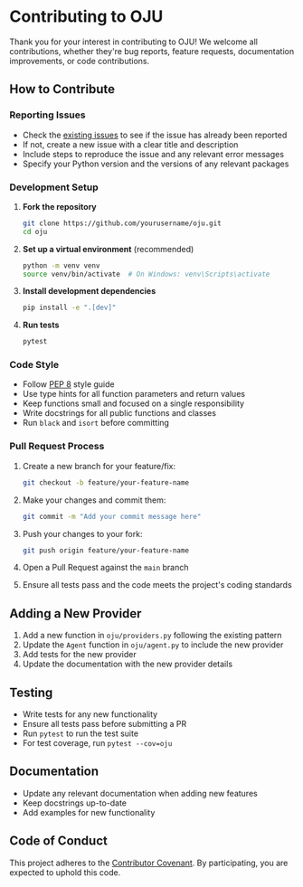 # Contributing to OJU

Thank you for your interest in contributing to OJU! We welcome all contributions, whether they're bug reports, feature requests, documentation improvements, or code contributions.

## How to Contribute

### Reporting Issues
- Check the [existing issues](https://github.com/ojasaklechat41/oju/issues) to see if the issue has already been reported
- If not, create a new issue with a clear title and description
- Include steps to reproduce the issue and any relevant error messages
- Specify your Python version and the versions of any relevant packages

### Development Setup

1. **Fork the repository**
   ```bash
   git clone https://github.com/yourusername/oju.git
   cd oju
   ```

2. **Set up a virtual environment** (recommended)
   ```bash
   python -m venv venv
   source venv/bin/activate  # On Windows: venv\Scripts\activate
   ```

3. **Install development dependencies**
   ```bash
   pip install -e ".[dev]"
   ```

4. **Run tests**
   ```bash
   pytest
   ```

### Code Style
- Follow [PEP 8](https://www.python.org/dev/peps/pep-0008/) style guide
- Use type hints for all function parameters and return values
- Keep functions small and focused on a single responsibility
- Write docstrings for all public functions and classes
- Run `black` and `isort` before committing

### Pull Request Process

1. Create a new branch for your feature/fix:
   ```bash
   git checkout -b feature/your-feature-name
   ```

2. Make your changes and commit them:
   ```bash
   git commit -m "Add your commit message here"
   ```

3. Push your changes to your fork:
   ```bash
   git push origin feature/your-feature-name
   ```

4. Open a Pull Request against the `main` branch

5. Ensure all tests pass and the code meets the project's coding standards

## Adding a New Provider

1. Add a new function in `oju/providers.py` following the existing pattern
2. Update the `Agent` function in `oju/agent.py` to include the new provider
3. Add tests for the new provider
4. Update the documentation with the new provider details

## Testing

- Write tests for any new functionality
- Ensure all tests pass before submitting a PR
- Run `pytest` to run the test suite
- For test coverage, run `pytest --cov=oju`

## Documentation

- Update any relevant documentation when adding new features
- Keep docstrings up-to-date
- Add examples for new functionality

## Code of Conduct

This project adheres to the [Contributor Covenant](https://www.contributor-covenant.org/version/2/0/code_of_conduct/). By participating, you are expected to uphold this code.
